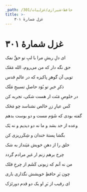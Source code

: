 ```yaml
---
_path: /حافظ-شیرازی/غزلیات/301
title: >-
    غزل شمارهٔ ۳۰۱
---
```

# غزل شمارهٔ ۳۰۱

<div class="b" id="bn1"><div class="m1"><p>ای دلِ ریشِ مرا با لبِ تو حقِّ نمک</p></div>
<div class="m2"><p>حق نگه دار که من می‌روم، الله مَعَک</p></div></div>
<div class="b" id="bn2"><div class="m1"><p>تویی آن گوهرِ پاکیزه که در عالمِ قدس</p></div>
<div class="m2"><p>ذکرِ خیرِ تو بُوَد حاصلِ تسبیحِ مَلَک</p></div></div>
<div class="b" id="bn3"><div class="m1"><p>در خلوصِ مَنَت ار هست شکی، تجربه کن</p></div>
<div class="m2"><p>کَس عیارِ زرِ خالص نشناسد چو مَحَک</p></div></div>
<div class="b" id="bn4"><div class="m1"><p>گفته بودی که شَوَم مست و دو بوست بدهم</p></div>
<div class="m2"><p>وعده از حد بشد و ما نه دو دیدیم و نه یَک</p></div></div>
<div class="b" id="bn5"><div class="m1"><p>بگشا پستهٔ خندان و شِکَرریزی کن</p></div>
<div class="m2"><p>خلق را از دهنِ خویش مَیَنداز به شک</p></div></div>
<div class="b" id="bn6"><div class="m1"><p>چرخ برهم زنم ار غیرِ مرادم گردد</p></div>
<div class="m2"><p>من نه آنم که زبونی کَشَم از چرخِ فلک</p></div></div>
<div class="b" id="bn7"><div class="m1"><p>چون بَرِ حافظِ خویشش نگذاری باری</p></div>
<div class="m2"><p>ای رقیب از بَرِ او یک دو قدم دورتَرَک</p></div></div>
